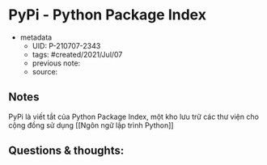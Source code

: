 ---
---

# PyPi - Python Package Index

- metadata
	- UID: P-210707-2343
	- tags: #created/2021/Jul/07
	- previous note: 
	- source: 

## Notes
PyPi là viết tắt của Python Package Index, một kho lưu trữ các thư viện cho cộng đồng sử dụng [[Ngôn ngữ lập trình Python]]

## Questions & thoughts:
